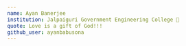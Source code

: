 ```yaml
---
name: Ayan Banerjee 
institution: Jalpaiguri Government Engineering College 🚩 
quote: Love is a gift of God!!!
github_user: ayanbabusona
---
```

